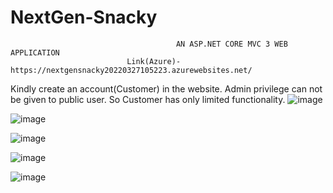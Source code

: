 # NextGen-Snacky
                                         AN ASP.NET CORE MVC 3 WEB APPLICATION
                              Link(Azure)- https://nextgensnacky20220327105223.azurewebsites.net/
                              
Kindly create an account(Customer) in the website. Admin privilege can not be given to public user. So Customer has only limited functionality.
![image](https://user-images.githubusercontent.com/48886326/159074464-489c113a-1b10-42b0-b242-32d4e4488c34.png)
                                                       
![image](https://user-images.githubusercontent.com/48886326/159104751-2728fd6b-98bc-436f-beb2-abf278ebad1c.png)

![image](https://user-images.githubusercontent.com/48886326/159104762-26fadc3e-bb5f-4484-925f-1441736bfefd.png)

![image](https://user-images.githubusercontent.com/48886326/159104779-6a9fe384-909e-4d3a-ae1f-2dfc90ec2eb6.png)

![image](https://user-images.githubusercontent.com/48886326/159104830-c5c87ba0-0453-4ad8-8d0f-70b401168834.png)
